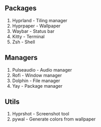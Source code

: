 ## Packages
1. Hyprland - Tiling manager
2. Hyprpaper - Wallpaper
3. Waybar - Status bar
4. Kitty - Terminal
5. Zsh - Shell

## Managers
1. Pulseaudio - Audio manager
2. Rofi - Window manager
3. Dolphin - File manager
4. Yay - Package manager

## Utils
1. Hyprshot - Screenshot tool
2. pywal - Generate colors from wallpaper
